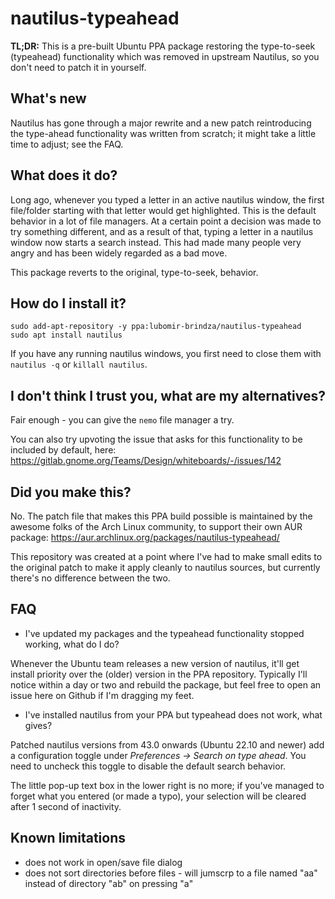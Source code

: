 # nautilus-typeahead

**TL;DR:** This is a pre-built Ubuntu PPA package restoring the type-to-seek (typeahead) functionality which was removed in upstream Nautilus, 
so you don't need to patch it in yourself.

## What's new

Nautilus has gone through a major rewrite and a new patch reintroducing the type-ahead functionality was written from scratch; it might take a little time to adjust; see the FAQ.

## What does it do?

Long ago, whenever you typed a letter in an active nautilus window, the first file/folder starting with that letter would get highlighted. This is
the default behavior in a lot of file managers. At a certain point a decision was made to try something different, and as a result of that, typing a letter
in a nautilus window now starts a search instead. This had made many people very angry and has been widely regarded as a bad move.

This package reverts to the original, type-to-seek, behavior.

## How do I install it?

```
sudo add-apt-repository -y ppa:lubomir-brindza/nautilus-typeahead
sudo apt install nautilus
```
If you have any running nautilus windows, you first need to close them with `nautilus -q` or `killall nautilus`.

## I don't think I trust you, what are my alternatives?

Fair enough - you can give the `nemo` file manager a try.

You can also try upvoting the issue that asks for this functionality to be included by default, here: https://gitlab.gnome.org/Teams/Design/whiteboards/-/issues/142 

## Did you make this?

No. The patch file that makes this PPA build possible is maintained by the awesome folks of the Arch Linux community, 
to support their own AUR package: https://aur.archlinux.org/packages/nautilus-typeahead/

This repository was created at a point where I've had to make small edits to the original patch to make it apply cleanly
to nautilus sources, but currently there's no difference between the two.

## FAQ

- I've updated my packages and the typeahead functionality stopped working, what do I do?

Whenever the Ubuntu team releases a new version of nautilus, it'll get install priority over the (older) version in the PPA repository. 
Typically I'll notice within a day or two and rebuild the package, but feel free to open an issue here on Github if I'm dragging my feet.

- I've installed nautilus from your PPA but typeahead does not work, what gives?

Patched nautilus versions from 43.0 onwards (Ubuntu 22.10 and newer) add a configuration toggle under _Preferences -> Search on type ahead_. You need to uncheck this toggle to disable the default search behavior.

The little pop-up text box in the lower right is no more; if you've managed to forget what you entered (or made a typo), your selection will be cleared after 1 second of inactivity.

## Known limitations
- does not work in open/save file dialog
- does not sort directories before files - will jumscrp to a file named "aa" instead of directory "ab" on pressing "a"
